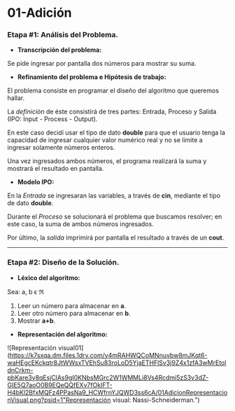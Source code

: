 # 01-Adición

### Etapa #1: Análisis del Problema.
* **Transcripción del problema:**

Se pide ingresar por pantalla dos números para mostrar su suma.

* **Refinamiento del problema e Hipótesis de trabajo:**

El problema consiste en programar el diseño del algoritmo que queremos hallar. 

La _definición_ de éste consistirá de tres partes: Entrada, Proceso y Salida (IPO: Input - Process - Output).

En este caso decidí usar el tipo de dato **double** para que el usuario tenga la capacidad de ingresar cualquier valor numérico real y no se limite a ingresar solamente números enteros.

Una vez ingresados ambos números, el programa realizará la suma y mostrará el resultado en pantalla.

* **Modelo IPO:**

En la _Entrada_ se ingresaran las variables, a través de **cin**, mediante el tipo de dato **double**.

Durante el _Proceso_ se solucionará el problema que buscamos resolver; en este caso, la suma de ambos números ingresados.

Por último, la _salida_ imprimirá por pantalla el resultado a través de un **cout**.

___

### Etapa #2: Diseño de la Solución.
* **Léxico del algoritmo:**

Sea: a, b ϵ ℜ

1. Leer un número para almacenar en **a**.
2. Leer otro número para almacenar en **b**.
3. Mostrar **a+b**.

* **Representación del algoritmo:**

![Representación visual01](https://k7sxqa.dm.files.1drv.com/y4mRAHWQCoMNnuvbw8mJKqt6-waHEgcEKckqtr8JtWWsxTVEhSu83roLoD5YjaETHFlSv3j9Z4x1zfA3wMrEtoldnCrkm-pbKare3y8qEsjClAs9gI0KNbsMGrc2W1WMMLi8Vs4Rcdmi5zS3v3dZ-GIE5Q7aoO0B9EQeQQfEXy7fOklFT-H4bKl2BfxMQFz4PPasNa9_HCWfrnYJQWD3ss6cA/01AdicionRepresentacionVisual.png?psid=1"Representación visual: Nassi-Schneiderman.")
